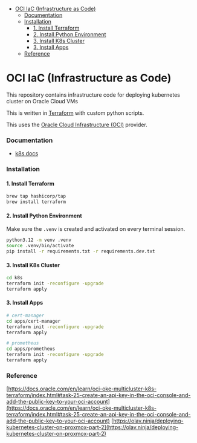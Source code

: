 - [OCI IaC (Infrastructure as Code)](#oci-iac-infrastructure-as-code)
    - [Documentation](#documentation)
    - [Installation](#installation)
      - [1. Install Terraform](#1-install-terraform)
      - [2. Install Python Environment](#2-install-python-environment)
      - [3. Install K8s Cluster](#3-install-k8s-cluster)
      - [3. Install Apps](#3-install-apps)
    - [Reference](#reference)

# OCI IaC (Infrastructure as Code)

This repository contains infrastructure code for deploying kubernetes cluster on Oracle Cloud VMs

This is written in [Terraform](https://www.terraform.io/) with custom python scripts.

This uses the [Oracle Cloud Infrastructure (OCI)](https://www.oracle.com/cloud/) provider.

### Documentation

- [k8s docs](./docs/k8s.md)

### Installation

#### 1. Install Terraform

```bash
brew tap hashicorp/tap
brew install terraform
```

#### 2. Install Python Environment

Make sure the `.venv` is created and activated on every terminal session.

```bash
python3.12 -m venv .venv
source .venv/bin/activate
pip install -r requirements.txt -r requirements.dev.txt
```

#### 3. Install K8s Cluster

```bash
cd k8s
terraform init -reconfigure -upgrade
terraform apply
```

#### 3. Install Apps

```bash
# cert-manager
cd apps/cert-manager
terraform init -reconfigure -upgrade
terraform apply

# prometheus
cd apps/prometheus
terraform init -reconfigure -upgrade
terraform apply
```

### Reference

[https://docs.oracle.com/en/learn/oci-oke-multicluster-k8s-terraform/index.html#task-25-create-an-api-key-in-the-oci-console-and-add-the-public-key-to-your-oci-account](https://docs.oracle.com/en/learn/oci-oke-multicluster-k8s-terraform/index.html#task-25-create-an-api-key-in-the-oci-console-and-add-the-public-key-to-your-oci-account)
[https://olav.ninja/deploying-kubernetes-cluster-on-proxmox-part-2](https://olav.ninja/deploying-kubernetes-cluster-on-proxmox-part-2)